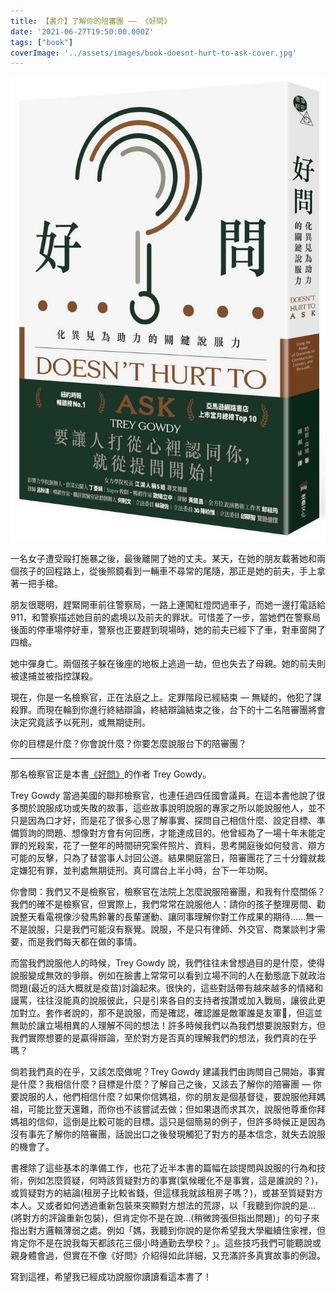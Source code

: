 ```yaml
---
title: 【書介】了解你的陪審團 –– 《好問》
date: '2021-06-27T19:50:00.000Z'
tags: ["book"]
coverImage: '../assets/images/book-doesnt-hurt-to-ask-cover.jpg'
---
```


![《好問》書封](../assets/images/book-doesnt-hurt-to-ask-cover.jpg)

一名女子遭受毆打施暴之後，最後離開了她的丈夫。某天，在她的朋友載著她和兩個孩子的回程路上，從後照鏡看到一輛車不尋常的尾隨，那正是她的前夫，手上拿著一把手槍。

朋友很聰明，趕緊開車前往警察局，一路上連闖紅燈閃過車子，而她一邊打電話給 911，和警察描述她目前的處境以及前夫的罪狀。可惜差了一步，當她們在警察局後面的停車場停好車，警察也正要趕到現場時，她的前夫已經下了車，對車窗開了四槍。

她中彈身亡。兩個孩子躲在後座的地板上逃過一劫，但也失去了母親。她的前夫則被逮捕並被指控謀殺。

現在，你是一名檢察官，正在法庭之上。定罪階段已經結束 –– 無疑的，他犯了謀殺罪。而現在輪到你進行終結辯論，終結辯論結束之後，台下的十二名陪審團將會決定究竟該予以死刑，或無期徒刑。

你的目標是什麼？你會說什麼？你要怎麼說服台下的陪審團？

---

那名檢察官正是本書[《好問》](https://www.books.com.tw/products/0010891149)的作者 Trey Gowdy。

Trey Gowdy 當過美國的聯邦檢察官，也連任過四任國會議員。在這本書他說了很多關於說服成功或失敗的故事，這些故事說明說服的專家之所以能說服他人，並不只是因為口才好，而是花了很多心思了解事實、探問自己相信什麼、設定目標、準備質詢的問題、想像對方會有何回應，才能達成目的。他曾經為了一場十年未能定罪的兇殺案，花了一整年的時間研究案件照片、資料，思考開庭後如何發言、辯方可能的反擊，只為了替當事人討回公道。結果開庭當日，陪審團花了三十分鐘就裁定嫌犯有罪，並判處無期徒刑。真可謂台上半小時，台下一年功啊。

你會問：我們又不是檢察官，檢察官在法院上怎麼說服陪審團，和我有什麼關係？我們的確不是檢察官，但實際上，我們常常在說服他人：請你的孩子整理房間、勸說整天看電視像沙發馬鈴薯的長輩運動、讓同事理解你對工作成果的期待......無一不是說服，只是我們可能沒有察覺。說服，不是只有律師、外交官、商業談判才需要，而是我們每天都在做的事情。

而當我們說服他人的時候，Trey Gowdy 說，我們往往未曾想過目的是什麼，使得說服變成無效的爭辯。例如在臉書上常常可以看到立場不同的人在動態底下就政治問題(最近的話大概就是疫苗)討論起來。很快的，這些對話帶有越來越多的情緒和謾罵，往往沒能真的說服彼此，只是引來各自的支持者按讚或加入戰局，讓彼此更加對立。套作者說的，那不是說服，而是確認，確認誰是敵軍誰是友軍，但這並無助於讓立場相異的人理解不同的想法！許多時候我們以為我們想要說服對方，但我們實際想要的是贏得辯論，至於對方是否真的理解我們的想法，我們真的在乎嗎？

倘若我們真的在乎，又該怎麼做呢？Trey Gowdy 建議我們由詢問自己開始，事實是什麼？我相信什麼？目標是什麼？了解自己之後，又該去了解你的陪審團 –– 你要說服的人，他們相信什麼？如果你信媽祖，你的朋友是個基督徒，要說服他拜媽祖，可能比登天還難，而你也不該嘗試去做；但如果退而求其次，說服他尊重你拜媽祖的信仰，這倒是比較可能的目標。這只是個簡易的例子，但許多時候正是因為沒有事先了解你的陪審團，話說出口之後發現觸犯了對方的基本信念，就失去說服的機會了。

書裡除了這些基本的準備工作，也花了近半本書的篇幅在談提問與說服的行為和技術，例如怎麼質疑，何時該質疑對方的事實(氣候暖化不是事實，這是誰說的？)，或質疑對方的結論(租房子比較省錢，但這樣我就該租房子嗎？)，或甚至質疑對方本人。又或者如何透過重新包裝來突顯對方想法的荒謬，以「我聽到你說的是...(將對方的評論重新包裝)，但肯定你不是在說...(稍微誇張但指出問題)」的句子來指出對方邏輯薄弱之處。例如「媽，我聽到你說的是你希望我大學繼續住家裡，但肯定你不是在說我每天都該花三個小時通勤去學校？」。這些技巧我們可能聽說或親身體會過，但實在不像《好問》介紹得如此詳細，又充滿許多真實故事的例證。

寫到這裡，希望我已經成功說服你讀讀看這本書了！
